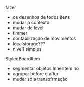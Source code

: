 fazer
- os desenhos de todos itens
- mudar p contexto
- mudar de level
- timmer
- contabilização de movimentos
- localstorage???
- nivel1 simples


StyledBoardItem
- segmentar objetos InnerItem no
- agrupar before e after
- mudar só a transofrmação


